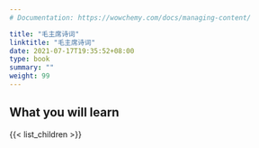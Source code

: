 ```yaml
---
# Documentation: https://wowchemy.com/docs/managing-content/

title: "毛主席诗词"
linktitle: "毛主席诗词"
date: 2021-07-17T19:35:52+08:00
type: book
summary: ""
weight: 99
---
```


<!--more-->

## What you will learn

{{< list_children >}}